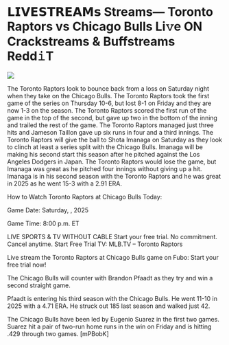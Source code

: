 # 𝗟𝗜𝗩𝗘𝗦𝗧𝗥𝗘𝗔𝗠𝘀 Streams— Toronto Raptors vs Chicago Bulls Li𝚟e ON Crackstreams & Buffstreams Redd𝚒T  
  
  
[![](https://i.imgur.com/qSNzIqt.png)](https://movie.rssnews.media/uRACgHrM.php)  
  
The Toronto Raptors look to bounce back from a loss on Saturday night when they take on the Chicago Bulls. The Toronto Raptors took the first game of the series on Thursday 10-6, but lost 8-1 on Friday and they are now 1-3 on the season. The Toronto Raptors scored the first run of the game in the top of the second, but gave up two in the bottom of the inning and trailed the rest of the game. The Toronto Raptors managed just three hits and Jameson Taillon gave up six runs in four and a third innings. The Toronto Raptors will give the ball to Shota Imanaga on Saturday as they look to clinch at least a series split with the Chicago Bulls. Imanaga will be making his second start this season after he pitched against the Los Angeles Dodgers in Japan. The Toronto Raptors would lose the game, but Imanaga was great as he pitched four innings without giving up a hit. Imanaga is in his second season with the Toronto Raptors and he was great in 2025 as he went 15-3 with a 2.91 ERA.

How to Watch Toronto Raptors at Chicago Bulls Today:

Game Date: Saturday, , 2025

Game Time: 8:00 p.m. ET

LIVE SPORTS & TV WITHOUT CABLE
Start your free trial. No commitment. Cancel anytime.
Start Free Trial
TV: MLB.TV – Toronto Raptors

Live stream the Toronto Raptors at Chicago Bulls game on Fubo: Start your free trial now!

The Chicago Bulls will counter with Brandon Pfaadt as they try and win a second straight game.

Pfaadt is entering his third season with the Chicago Bulls. He went 11-10 in 2025 with a 4.71 ERA. He struck out 185 last season and walked just 42.

The Chicago Bulls have been led by Eugenio Suarez in the first two games. Suarez hit a pair of two-run home runs in the win on Friday and is hitting .429 through two games. [mPBobK]